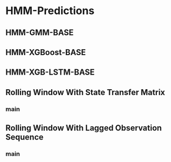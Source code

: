 # HMM-Predictions
## 
## HMM-GMM-BASE
## HMM-XGBoost-BASE
## HMM-XGB-LSTM-BASE
## Rolling Window With State Transfer Matrix
### main
## Rolling Window With Lagged Observation Sequence
### main

